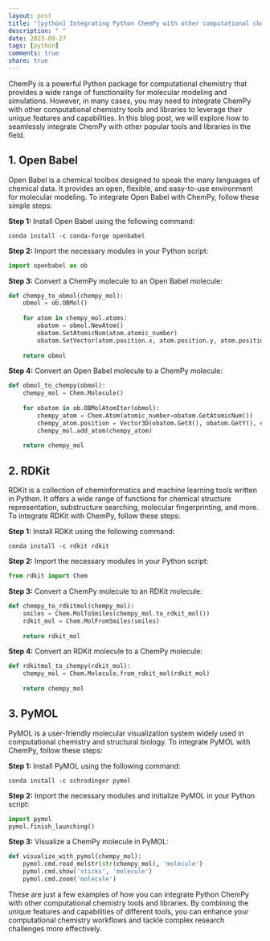 ```yaml
---
layout: post
title: "[python] Integrating Python ChemPy with other computational chemistry tools and libraries"
description: " "
date: 2023-09-27
tags: [python]
comments: true
share: true
---
```


ChemPy is a powerful Python package for computational chemistry that provides a wide range of functionality for molecular modeling and simulations. However, in many cases, you may need to integrate ChemPy with other computational chemistry tools and libraries to leverage their unique features and capabilities. In this blog post, we will explore how to seamlessly integrate ChemPy with other popular tools and libraries in the field.

## 1. Open Babel

Open Babel is a chemical toolbox designed to speak the many languages of chemical data. It provides an open, flexible, and easy-to-use environment for molecular modeling. To integrate Open Babel with ChemPy, follow these simple steps:

**Step 1:** Install Open Babel using the following command:

```
conda install -c conda-forge openbabel
```

**Step 2:** Import the necessary modules in your Python script:

```python
import openbabel as ob
```

**Step 3:** Convert a ChemPy molecule to an Open Babel molecule:

```python
def chempy_to_obmol(chempy_mol):
    obmol = ob.OBMol()
    
    for atom in chempy_mol.atoms:
        obatom = obmol.NewAtom()
        obatom.SetAtomicNum(atom.atomic_number)
        obatom.SetVector(atom.position.x, atom.position.y, atom.position.z)
    
    return obmol
```

**Step 4:** Convert an Open Babel molecule to a ChemPy molecule:

```python
def obmol_to_chempy(obmol):
    chempy_mol = Chem.Molecule()
    
    for obatom in ob.OBMolAtomIter(obmol):
        chempy_atom = Chem.Atom(atomic_number=obatom.GetAtomicNum())
        chempy_atom.position = Vector3D(obatom.GetX(), obatom.GetY(), obatom.GetZ())
        chempy_mol.add_atom(chempy_atom)
    
    return chempy_mol
```

## 2. RDKit

RDKit is a collection of cheminformatics and machine learning tools written in Python. It offers a wide range of functions for chemical structure representation, substructure searching, molecular fingerprinting, and more. To integrate RDKit with ChemPy, follow these steps:

**Step 1:** Install RDKit using the following command:

```
conda install -c rdkit rdkit
```

**Step 2:** Import the necessary modules in your Python script:

```python
from rdkit import Chem
```

**Step 3:** Convert a ChemPy molecule to an RDKit molecule:

```python
def chempy_to_rdkitmol(chempy_mol):
    smiles = Chem.MolToSmiles(chempy_mol.to_rdkit_mol())
    rdkit_mol = Chem.MolFromSmiles(smiles)
    
    return rdkit_mol
```

**Step 4:** Convert an RDKit molecule to a ChemPy molecule:

```python
def rdkitmol_to_chempy(rdkit_mol):
    chempy_mol = Chem.Molecule.from_rdkit_mol(rdkit_mol)
    
    return chempy_mol
```

## 3. PyMOL

PyMOL is a user-friendly molecular visualization system widely used in computational chemistry and structural biology. To integrate PyMOL with ChemPy, follow these steps:

**Step 1:** Install PyMOL using the following command:

```
conda install -c schrodinger pymol
```

**Step 2:** Import the necessary modules and initialize PyMOL in your Python script:

```python
import pymol
pymol.finish_launching()
```

**Step 3:** Visualize a ChemPy molecule in PyMOL:

```python
def visualize_with_pymol(chempy_mol):
    pymol.cmd.read_molstr(str(chempy_mol), 'molecule')
    pymol.cmd.show('sticks', 'molecule')
    pymol.cmd.zoom('molecule')
```

These are just a few examples of how you can integrate Python ChemPy with other computational chemistry tools and libraries. By combining the unique features and capabilities of different tools, you can enhance your computational chemistry workflows and tackle complex research challenges more effectively.